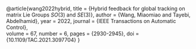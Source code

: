 @article{wang2022hybrid,
	title        = {Hybrid feedback for global tracking on matrix Lie Groups $SO(3)$ and $SE(3)$},
	author       = {Wang, Miaomiao and Tayebi, Abdelhamid},
	year         = 2022,
	journal      = {IEEE Transactions on Automatic Control},	
	volume       = 67,
	number       = 6,
	pages        = {2930-2945},	
	doi          = {10.1109/TAC.2021.3097704}
}
